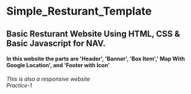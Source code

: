 ﻿# Simple_Resturant_Template

## Basic Resturant Website Using HTML, CSS & Basic Javascript for NAV.

#### In this website the parts are 'Header', 'Banner', 'Box Item',' Map With Google Location', and 'Footer with Icon'

_This is also a responsive website_
<br>
_Practice-1_
